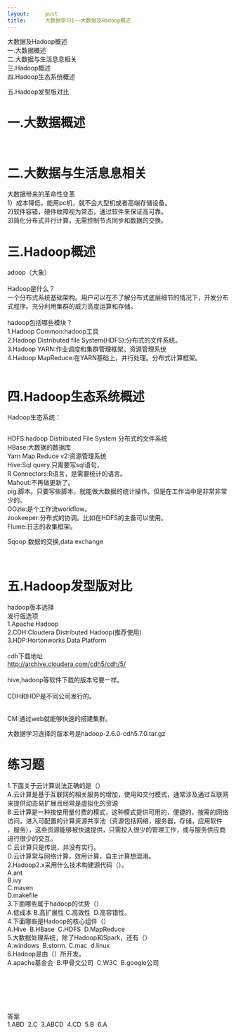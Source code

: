 ```yaml
---
layout:     post
title:      大数据学习1——大数据及Hadoop概述
---
```

<div id="article_content" class="article_content clearfix csdn-tracking-statistics" data-pid="blog" data-mod="popu_307" data-dsm="post">
								            <link rel="stylesheet" href="https://csdnimg.cn/release/phoenix/template/css/ck_htmledit_views-f76675cdea.css">
						<div class="htmledit_views" id="content_views">
                大数据及Hadoop概述<br>一.大数据概述<br>二.大数据与生活息息相关<br>三.Hadoop概述<br>四.Hadoop生态系统概述<br><p>五.Hadoop发型版对比</p><p></p><h1>一.大数据概述</h1><p><br></p><h1>二.大数据与生活息息相关</h1><p>大数据带来的革命性变革<br>1）成本降低，能用pc机，就不会大型机或者高端存储设备。<br>2)软件容错，硬件故障视为常态，通过软件来保证高可靠。<br>3)简化分布式并行计算，无需控制节点同步和数据的交换。<br></p><h1>三.Hadoop概述</h1><p>adoop（大象）<br><br>Hadoop是什么？<br>一个分布式系统基础架构。用户可以在不了解分布式底层细节的情况下，开发分布式程序。充分利用集群的威力高度运算和存储。<br><br>hadoop包括哪些模块？<br>1.Hadoop Common:hadoop工具<br>2.Hadoop Distributed file System(HDFS):分布式的文件系统。<br>3.Hadoop YARN:作业调度和集群管理框架。资源管理系统<br>4.Hadoop MapReduce:在YARN基础上，并行处理。分布式计算框架。<br><br></p><h1>四.Hadoop生态系统概述</h1><p>Hadoop生态系统：</p><p><img src="https://img-blog.csdn.net/20180515112518174?watermark/2/text/aHR0cHM6Ly9ibG9nLmNzZG4ubmV0L2Z1bHExMjM0/font/5a6L5L2T/fontsize/400/fill/I0JBQkFCMA==/dissolve/70" alt=""><br></p><p>HDFS:hadoop Distributed File System 分布式的文件系统<br>HBase:大数据的数据库<br>Yarn Map Reduce v2:资源管理系统<br>Hive:Sql query.只需要写sql语句，<br>R Connectors:R语言，是需要统计的语言。<br>Mahout:不再做更新了。<br>pig:脚本。只要写些脚本，就能做大数据的统计操作。但是在工作当中是非常非常少的。<br>OOzie:是个工作流workflow。<br>zookeeper:分布式的协调。比如在HDFS的主备可以使用。<br>Flume:日志的收集框架。<br></p><p>Sqoop:数据的交换,data exchange</p><p><br></p><h1>五.Hadoop发型版对比</h1><p>hadoop版本选择<br>发行版选项<br>1.Apache Hadoop<br>2.CDH:Cloudera Distributed Hadoop(推荐使用)<br>3.HDP:Hortonworks Data Platform<br><br>cdh下载地址<br><a href="http://archive.cloudera.com/cdh5/cdh/5/" rel="nofollow">http://archive.cloudera.com/cdh5/cdh/5/</a><br><br>hive,hadoop等软件下载的版本号要一样。<br><br>CDH和HDP是不同公司发行的。<br><br></p><p>CM:通过web就能够快速的搭建集群。</p><p>大数据学习选择的版本号是hadoop-2.6.0-cdh5.7.0.tar.gz</p><h1>练习题</h1><p>1.下面关于云计算说法正确的是（）<br>A.云计算是基于互联网的相关服务的增加，使用和交付模式，通常涉及通过互联网来提供动态易扩展且经常是虚拟化的资源<br>B.云计算是一种按使用量付费的模式，这种模式提供可用的，便捷的，按需的网络访问，进入可配置的计算资源共享池（资源包括网络，服务器，存储，应用软件 ，服务），这些资源能够被快速提供，只需投入很少的管理工作，或与服务供应商进行很少的交互。<br>C.云计算只是传说，并没有实行。<br>D.云计算常与网络计算，效用计算，自主计算想混淆。<br>2.Hadoop2.x采用什么技术构建源代码（）。<br>A.ant<br>B.ivy<br>C.maven<br>D.makefile<br>3.下面哪些属于hadoop的优势（）<br>A.低成本 B.高扩展性 C.高效性  D.高容错性。<br>4.下面哪些是Hadoop的核心组件（）<br>A.Hive  B.HBase  C.HDFS  D.MapReduce<br>5.大数据处理系统，除了Hadoop和Spark，还有（）<br>A.windows  B.storm. C.mac  d.linux<br>6.Hadoop是由（）所开发。<br>A.apache基金会  B.甲骨文公司  C.W3C  B.google公司<br><br><br><br><br><br><br>答案<br>1.ABD  2.C  3.ABCD  4.CD  5.B  6.A<br></p><p><br></p>            </div>
                </div>
